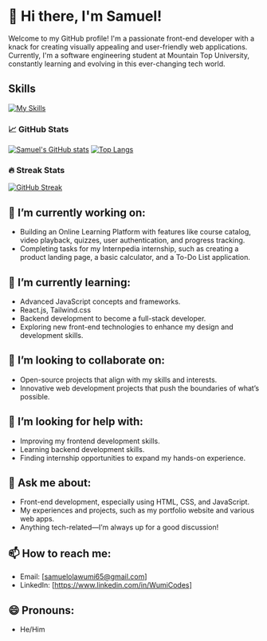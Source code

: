 # 👋 Hi there, I'm Samuel! 
Welcome to my GitHub profile! I'm a passionate front-end developer with a knack for creating visually appealing and user-friendly web applications. Currently, I'm a software engineering student at Mountain Top University, constantly learning and evolving in this ever-changing tech world.

## Skills
[![My Skills](https://skillicons.dev/icons?i=js,html,css,tailwind,react,python,stackoverflow,vite,vscode,linkedin,git,github,figma&theme=dark)](https://skillicons.dev)

### 📈 GitHub Stats
[![Samuel's GitHub stats](https://github-readme-stats.vercel.app/api?username=samdahboss&show_icons=true&theme=chartreuse-dark&hide_rank=true&count_private=true)](https://github.com/samdahboss/github-readme-stats)
[![Top Langs](https://github-readme-stats.vercel.app/api/top-langs/?username=samdahboss&layout=compact&langs_count=20&theme=chartreuse-dark)](https://github.com/samdahboss/github-readme-stats)

### 🔥 Streak Stats
[![GitHub Streak](https://github-readme-streak-stats.herokuapp.com/?user=samdahboss&theme=chartreuse-dark)](https://git.io/streak-stats)

## 🔭 I’m currently working on:
- Building an Online Learning Platform with features like course catalog, video playback, quizzes, user authentication, and progress tracking.
- Completing tasks for my Internpedia internship, such as creating a product landing page, a basic calculator, and a To-Do List application.

## 🌱 I’m currently learning:
- Advanced JavaScript concepts and frameworks.
- React.js, Tailwind.css
- Backend development to become a full-stack developer.
- Exploring new front-end technologies to enhance my design and development skills.

## 👯 I’m looking to collaborate on:
- Open-source projects that align with my skills and interests.
- Innovative web development projects that push the boundaries of what’s possible.

## 🤔 I’m looking for help with:
- Improving my frontend development skills.
- Learning backend development skills.
- Finding internship opportunities to expand my hands-on experience.

## 💬 Ask me about:
- Front-end development, especially using HTML, CSS, and JavaScript.
- My experiences and projects, such as my portfolio website and various web apps.
- Anything tech-related—I’m always up for a good discussion!

## 📫 How to reach me:
- Email: [samuelolawumi65@gmail.com]
- LinkedIn: [https://www.linkedin.com/in/WumiCodes]

## 😄 Pronouns:
- He/Him

